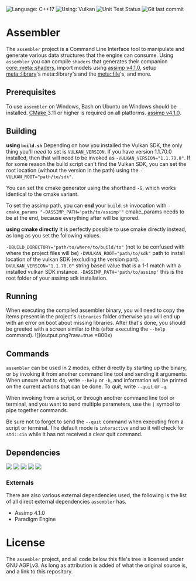 ﻿![Language: C++17](https://img.shields.io/badge/language-c%2B%2B17-blue.svg?longCache=true&style=for-the-badge) ![Using: Vulkan](https://img.shields.io/badge/using-vulkan%201.1-red.svg?longCache=true&style=for-the-badge) ![Unit Test Status](https://img.shields.io/badge/status-passed%20all%20tests-green.svg?longCache=true&style=for-the-badge)  ![Git last commit](https://img.shields.io/github/last-commit/JessyDL/assembler.svg?style=for-the-badge)
# Assembler
The `assembler` project is a Command Line Interface tool to manipulate and generate various data structures that the engine can consume. Using `assembler` you can compile `shaders` that generates their companion [core::meta::shaders](https://jessydl.github.io/paradigm/classcore_1_1meta_1_1shader.html), import models using  [assimp v4.1.0](https://github.com/assimp/assimp/releases/tag/v4.1.0/), setup [meta::library](https://jessydl.github.io/paradigm/classmeta_1_1library.html)'s meta::library's and the [meta::file](https://jessydl.github.io/paradigm/classmeta_1_1file.html)'s, and more. 



## Prerequisites
To use `assembler` on Windows, Bash on Ubuntu on Windows should be installed.
[CMake ]( http://cmake.org/) 3.11 or higher is required on all platforms.
[assimp v4.1.0](https://github.com/assimp/assimp/releases/tag/v4.1.0/).
## Building

**using `build.sh`**
Depending on how you installed the Vulkan SDK, the only thing you'll *need* to set is `VULKAN_VERSION`. If you have version 1.1.70.0 installed, then that will need to be invoked as `-VULKAN_VERSION="1.1.70.0"`. If for some reason the build script can't find the Vulkan SDK, you can set the root location (without the version in the path) using the `-VULKAN_ROOT="path/to/sdk"`.

You can set the cmake generator using the shorthand `-G`, which works identical to the cmake variant.

To set the assimp path, you can **end** your `build.sh` invocation with `-cmake_params "-DASSIMP_PATH='path/to/assimp'"`
cmake_params needs to be at the end, because everything after will be ignored.

**using cmake directly**
It is perfectly possible to use cmake directly instead, as long as you set the following values.

`-DBUILD_DIRECTORY="path/to/where/to/build/to"` (not to be confused with where the project files will be)
`-DVULKAN_ROOT="path/to/sdk"` path to install location of the vulkan SDK (excluding the version part).
`-DVULKAN_VERSION="1.1.70.0"` string based value that is a 1-1 match with a installed vulkan SDK instance.
`-DASSIMP_PATH='path/to/assimp'` this is the root folder of your assimp sdk installation.

## Running
When executing the compiled assembler binary, you will need to copy the items present in the project's `libraries` folder otherwise you will end up with an error on boot about missing libraries. After that's done, you should be greeted with a screen similar to this (after executing the `--help` command).
![](output.png?raw=true =800x)
## Commands
`assembler` can be used in 2 modes, either directly by starting up the binary, or by invoking it from another command line tool and sending it arguments. When unsure what to do, write `--help` or `-h`, and information will be printed on the current actions that can be done. To quit, write `--quit` or `-q`.

When invoking from a script, or through another command line tool or terminal, and you want to send multiple parameters, use the ` | ` symbol to pipe together commands.

Be sure not to forget to send the `--quit` command when executing from a script or terminal. The default mode is `interactive` and so it will check for `std::cin` while it has not received a clear quit command.
## Dependencies
![](https://img.shields.io/badge/core-passed%20all%20tests-green.svg?longCache=true&style=flat-square) ![](https://img.shields.io/badge/common-passed%20all%20tests-green.svg?longCache=true&style=flat-square) ![](https://img.shields.io/badge/format-passed%20all%20tests-green.svg?longCache=true&style=flat-square) ![](https://img.shields.io/badge/utility-passed%20all%20tests-green.svg?longCache=true&style=flat-square) ![](https://img.shields.io/badge/meta-passed%20all%20tests-green.svg?longCache=true&style=flat-square)
### Externals
There are also various external dependencies used, the following is the list of all direct external dependencies `assembler` has.
- Assimp 4.1.0
- Paradigm Engine

# License
The `assembler` project, and all code below this file's tree is licensed under GNU AGPLv3. As long as attribution is added of what the original source is, and a link to this repository.
